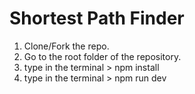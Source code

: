 # Shortest Path Finder

1. Clone/Fork the repo.
2. Go to the root folder of the repository.
3. type in the terminal > npm install
4. type in the terminal > npm run dev
